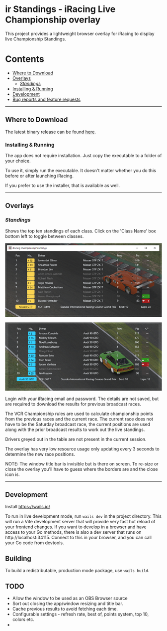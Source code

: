 # ir Standings - iRacing Live Championship overlay

This project provides a lightweight browser overlay for iRacing to display live Championship Standings.

# Contents

- [Where to Download](#where-to-download)
- [Overlays](#overlays)
  - [*Standings*](#standings)
- [Installing & Running](#installing--running)
- [Development](#development)
- [Bug reports and feature requests](#bug-reports-and-feature-requests)

---

## Where to Download

The latest binary release can be found [here](https://github.com/ianhaycox/ir-standings/releases/latest).

### Installing & Running

The app does not require installation. Just copy the executable to a folder of your choice.

To use it, simply run the executable. It doesn't matter whether you do this before or after launching iRacing.

If you prefer to use the installer, that is available as well.

---

## Overlays

### *Standings*

Shows the top ten standings of each class. Click on the 'Class Name' box bottom left to toggle between classes.

![standingsgtp](https://github.com/ianhaycox/ir-standings/blob/develop/images/live-standings-gtp.png?raw=true)

![standingsgto](https://github.com/ianhaycox/ir-standings/blob/develop/images/live-standings-gto.png?raw=true)

Login with your iRacing email and password. The details are not saved, but are required to download the results for previous broadcast races.

The VCR Championship rules are used to calculate championship points from the previous races and the current race.
The current race does not have to be the Saturday broadcast race, the current positions are used along with the prior broadcast results to work out the live standings.

Drivers greyed out in the table are not present in the current session.

The overlay has very low resource usage only updating every 3 seconds to determine the new race positions.

NOTE: The window title bar is invisible but is there on screen. To re-size or close the overlay you'll have to guess where the borders are and the close icon is.

---

## Development

Install https://wails.io/

To run in live development mode, run `wails dev` in the project directory. This will run a Vite development
server that will provide very fast hot reload of your frontend changes. If you want to develop in a browser
and have access to your Go methods, there is also a dev server that runs on http://localhost:34115. Connect
to this in your browser, and you can call your Go code from devtools.

## Building

To build a redistributable, production mode package, use `wails build`.

## TODO

- Allow the window to be used as an OBS Browser source
- Sort out closing the app/window resizing and title bar.
- Cache previous results to avoid fetching each time.
- Configurable settings - refresh rate, best of, points system, top 10, colors etc.
- 